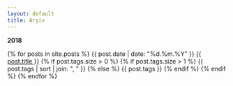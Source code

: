 ```yaml
---
layout: default
title: Arşiv
---
```


**2018**

{% for posts in site.posts %}
    {{ post.date | date: "%d.%m.%Y" }} <a href="{{ post.url }}">{{ post.title }}</a>
    {% if post.tags.size > 0 %}
        {% if post.tags.size > 1 %}
            {{ post.tags | sort | join: ", " }}
        {% else %}
            {{ post.tags }}
        {% endif %}
    {% endif %}
{% endfor %}

<style>
#ar { box-shadow: 0 5px 5px rgb(0, 128, 64, 0.5)}
</style>
